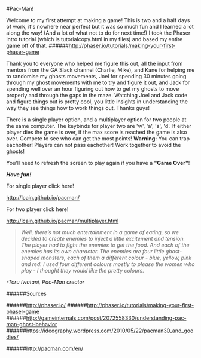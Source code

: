 #Pac-Man!

Welcome to my first attempt at making a game! This is two and a half days of work, it's nowhere near perfect but it was so much fun and I learned a lot along the way! (And a lot of what not to do for next time!) I took the Phaser intro tutorial (which is tutorialcopy.html in my files) and based my entire game off of that. 
######http://phaser.io/tutorials/making-your-first-phaser-game

Thank you to everyone who helped me figure this out, all the input from mentors from the GA Slack channel (Charlie, Mike), and Kane for helping me to randomise my ghosts movements, Joel for spending 30 minutes going through my ghost movements with me to try and figure it out, and Jack for spending well over an hour figuring out how to get my ghosts to move properly and through the gaps in the maze. Watching Joel and Jack code and figure things out is pretty cool, you little insights in understanding the way they see things how to work things out. Thanks guys!

There is a single player option, and a multiplayer option for two people at the same computer. The keybinds for player two are 'w', 'a', 's', 'd'. If either player dies the game is over, if the max score is reached the game is also over. Compete to see who can get the most points! **Warning:** You can trap eachother! Players can not pass eachother! Work together to avoid the ghosts!

You'll need to refresh the screen to play again if you have a **"Game Over"**! 

***Have fun!***

For single player click here!

http://lcain.github.io/pacman/

For two player click here!

http://lcain.github.io/pacman/multiplayer.html

>*Well, there’s not much entertainment in a game of eating, so we decided to create enemies to inject a little excitement and tension. The player had to fight the enemies to get the food. And each of the enemies has its own character. The enemies are four little ghost-shaped monsters, each of them a different colour - blue, yellow, pink and red. I used four different colours mostly to please the women who play - I thought they would like the pretty colours.*
>
*-Toru Iwatani, Pac-Man creator*




######Sources

######http://phaser.io/
######http://phaser.io/tutorials/making-your-first-phaser-game
######http://gameinternals.com/post/2072558330/understanding-pac-man-ghost-behavior
######https://ideography.wordpress.com/2010/05/22/pacman30_and_goodies/

######http://pacman.com/en/